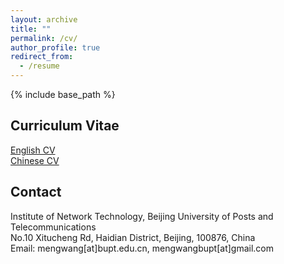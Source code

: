 ```yaml
---
layout: archive
title: ""
permalink: /cv/
author_profile: true
redirect_from:
  - /resume
---
```


{% include base_path %}

Curriculum Vitae
---
[English CV](files/mobicom19.pdf)<br>
[Chinese CV](files/mobicom19.pdf)<br>

Contact
---
Institute of Network Technology, Beijing University of Posts and Telecommunications<br>
No.10 Xitucheng Rd, Haidian District, Beijing, 100876, China<br>
Email: mengwang[at]bupt.edu.cn, mengwangbupt[at]gmail.com<br>


